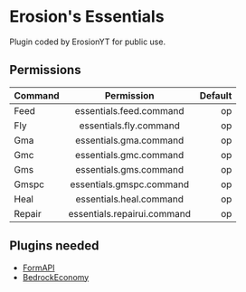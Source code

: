 # Erosion's Essentials
Plugin coded by ErosionYT for public use.

## Permissions
| Command  | Permission | Default |
| :------------ |:---------------:| -----:|
|Feed|essentials.feed.command|op|
|Fly|essentials.fly.command|op|
|Gma|essentials.gma.command|op|
|Gmc|essentials.gmc.command|op|
|Gms|essentials.gms.command|op|
|Gmspc|essentials.gmspc.command|op|
|Heal|essentials.heal.command|op|
|Repair|essentials.repairui.command|op|

## Plugins needed
- [FormAPI](https://github.com/jojoe77777/FormAPI)
- [BedrockEconomy](https://poggit.pmmp.io/p/BedrockEconomy/2.0.4)